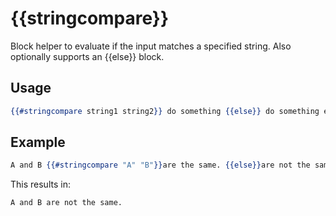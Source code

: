 # {{stringcompare}}

Block helper to evaluate if the input matches a specified string. Also optionally supports an {{else}} block.

## Usage

``` handlebars
{{#stringcompare string1 string2}} do something {{else}} do something else {{/stringcompare}}
```

## Example

``` handlebars
A and B {{#stringcompare "A" "B"}}are the same. {{else}}are not the same. {{/stringcompare}}
```

This results in:

```dotnetcli
A and B are not the same.
```
